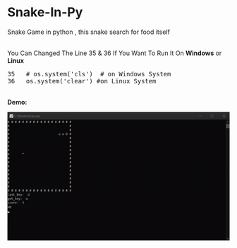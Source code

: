 # Snake-In-Py
Snake Game in python , this snake search for food itself

</br>
You Can Changed The Line 35 & 36 If You Want To Run It On <b>Windows</b> or <b>Linux</b>
<pre>35   # os.system('cls')  # on Windows System
36   os.system('clear') #on Linux System</pre>

</br>
<b>Demo:</b>

![demo](demo.gif)
